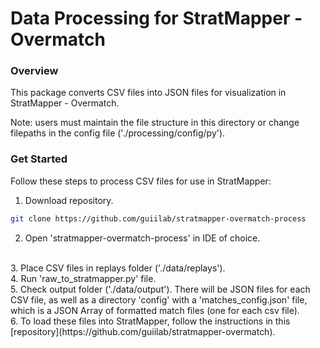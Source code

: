 # Data Processing for StratMapper - Overmatch

### Overview
This package converts CSV files into JSON files for visualization in StratMapper - Overmatch.

Note: users must maintain the file structure in this directory or change filepaths in the config file ('./processing/config/py').

### Get Started
Follow these steps to process CSV files for use in StratMapper:

1. Download repository.
```sh
git clone https://github.com/guiilab/stratmapper-overmatch-process
```
2. Open 'stratmapper-overmatch-process' in IDE of choice.
<br/>
3. Place CSV files in replays folder ('./data/replays').
<br/>
4. Run 'raw_to_stratmapper.py' file.
<br/>
5. Check output folder ('./data/output'). There will be JSON files for each CSV file, as well as a directory 'config' with a 'matches_config.json' file, which is a JSON Array of formatted match files (one for each csv file).
<br/>
6. To load these files into StratMapper, follow the instructions in this [repository](https://github.com/guiilab/stratmapper-overmatch).